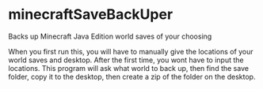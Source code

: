 # minecraftSaveBackUper
Backs up Minecraft Java Edition world saves of your choosing

When you first run this, you will have to manually give the locations of your world saves and desktop.
After the first time, you wont have to input the locations. This program will ask what world to back up, 
then find the save folder, copy it to the desktop, then create a zip of the folder on the desktop.
